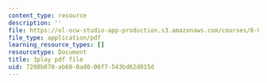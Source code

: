 ```yaml
---
content_type: resource
description: ''
file: https://ol-ocw-studio-app-production.s3.amazonaws.com/courses/8-01sc-classical-mechanics-fall-2016/7208b870ab600ad006f7543bd62d015d_z5JfWSocZUQ.pdf
file_type: application/pdf
learning_resource_types: []
resourcetype: Document
title: 3play pdf file
uid: 7208b870-ab60-0ad0-06f7-543bd62d015d
---
```

